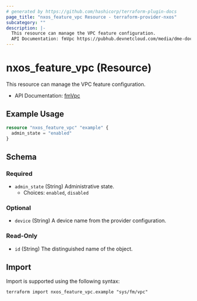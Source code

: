 ```yaml
---
# generated by https://github.com/hashicorp/terraform-plugin-docs
page_title: "nxos_feature_vpc Resource - terraform-provider-nxos"
subcategory: ""
description: |-
  This resource can manage the VPC feature configuration.
  API Documentation: fmVpc https://pubhub.devnetcloud.com/media/dme-docs-10-2-2/docs/Feature%20Management/fm:Vpc/
---
```


# nxos_feature_vpc (Resource)

This resource can manage the VPC feature configuration.

- API Documentation: [fmVpc](https://pubhub.devnetcloud.com/media/dme-docs-10-2-2/docs/Feature%20Management/fm:Vpc/)

## Example Usage

```terraform
resource "nxos_feature_vpc" "example" {
  admin_state = "enabled"
}
```

<!-- schema generated by tfplugindocs -->
## Schema

### Required

- `admin_state` (String) Administrative state.
  - Choices: `enabled`, `disabled`

### Optional

- `device` (String) A device name from the provider configuration.

### Read-Only

- `id` (String) The distinguished name of the object.

## Import

Import is supported using the following syntax:

```shell
terraform import nxos_feature_vpc.example "sys/fm/vpc"
```
